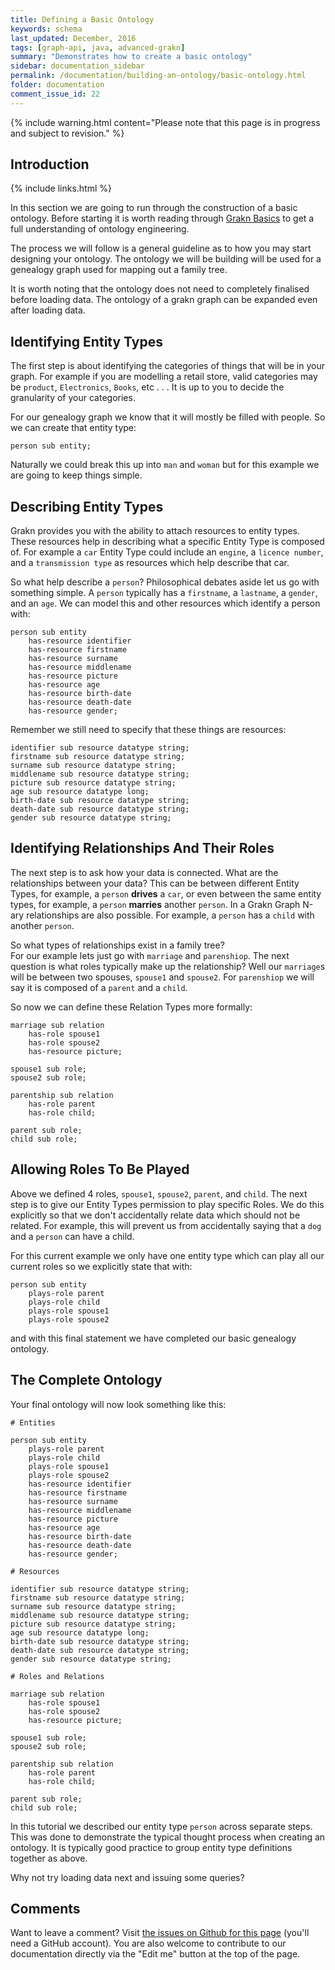 ```yaml
---
title: Defining a Basic Ontology
keywords: schema
last_updated: December, 2016
tags: [graph-api, java, advanced-grakn]
summary: "Demonstrates how to create a basic ontology"
sidebar: documentation_sidebar
permalink: /documentation/building-an-ontology/basic-ontology.html
folder: documentation
comment_issue_id: 22
---
```


{% include warning.html content="Please note that this page is in progress and subject to revision." %}

## Introduction

{% include links.html %}

In this section we are going to run through the construction of a basic ontology.
Before starting it is worth reading through [Grakn Basics](../the-basics/grakn-basics.html) to get a full understanding of ontology engineering.
 
The process we will follow is a general guideline as to how you may start designing your ontology.
The ontology we will be building will be used for a genealogy graph used for mapping out a family tree. 

It is worth noting that the ontology does not need to completely finalised before loading data. 
The ontology of a grakn graph can be expanded even after loading data.

## Identifying Entity Types

The first step is about identifying the categories of things that will be in your graph.
For example if you are modelling a retail store, valid categories may be `product`, `Electronics`, `Books`, etc . . . 
It is up to you to decide the granularity of your categories. 

For our genealogy graph we know that it will mostly be filled with people.
So we can create that entity type:

    person sub entity;
    
Naturally we could break this up into `man` and `woman` but for this example we are going to keep things simple.  

## Describing Entity Types

Grakn provides you with the ability to attach resources to entity types. 
These resources help in describing what a specific Entity Type is composed of.
For example a `car` Entity Type could include an `engine`, a `licence number`, and a `transmission type` as resources which help describe that car.

So what help describe a `person`? 
Philosophical debates aside let us go with something simple. A `person` typically has a `firstname`, a `lastname`, a `gender`, and an `age`.
We can model this and other resources which identify a person with:

    person sub entity
	    has-resource identifier
	    has-resource firstname
	    has-resource surname
	    has-resource middlename
	    has-resource picture
	    has-resource age
	    has-resource birth-date
	    has-resource death-date
	    has-resource gender;

Remember we still need to specify that these things are resources:

    identifier sub resource datatype string;
    firstname sub resource datatype string;
    surname sub resource datatype string;
    middlename sub resource datatype string;
    picture sub resource datatype string;
    age sub resource datatype long;
    birth-date sub resource datatype string;
    death-date sub resource datatype string;
    gender sub resource datatype string;

## Identifying Relationships And Their Roles

The next step is to ask how your data is connected.
What are the relationships between your data? 
This can be between different Entity Types, for example, a `person` **drives** a `car`, or even between the same entity types, for example, a `person` **marries** another `person`.
In a Grakn Graph N-ary relationships are also possible. For example, a `person` has a `child` with another `person`.
 
So what types of relationships exist in a family tree?  
For our example lets just go with `marriage` and `parenshiop`.
The next question is what roles typically make up the relationship? 
Well our `marriage`s will be between two spouses, `spouse1` and `spouse2`.
For `parenshiop` we will say it is composed of a `parent` and a `child`.

So now we can define these Relation Types more formally:

    marriage sub relation
	    has-role spouse1
	    has-role spouse2
	    has-resource picture;

    spouse1 sub role;
    spouse2 sub role;

    parentship sub relation
    	has-role parent
	    has-role child;

    parent sub role;
    child sub role;

## Allowing Roles To Be Played

Above we defined 4 roles, `spouse1`, `spouse2`, `parent`, and `child`. 
The next step is to give our Entity Types permission to play specific Roles. 
We do this explicitly so that we don't accidentally relate data which should not be related. 
For example, this will prevent us from accidentally saying that a `dog` and a `person` can have a child.
 
For this current example we only have one entity type which can play all our current roles so we explicitly state that with:  

    person sub entity
	    plays-role parent
	    plays-role child
	    plays-role spouse1
	    plays-role spouse2
	    
and with this final statement we have completed our basic genealogy ontology.

## The Complete Ontology

Your final ontology will now look something like this:

    # Entities

    person sub entity
	    plays-role parent
	    plays-role child
	    plays-role spouse1
	    plays-role spouse2
	    has-resource identifier
	    has-resource firstname
	    has-resource surname
	    has-resource middlename
	    has-resource picture
	    has-resource age
	    has-resource birth-date
	    has-resource death-date
	    has-resource gender;

    # Resources

    identifier sub resource datatype string;
    firstname sub resource datatype string;
    surname sub resource datatype string;
    middlename sub resource datatype string;
    picture sub resource datatype string;
    age sub resource datatype long;
    birth-date sub resource datatype string;
    death-date sub resource datatype string;
    gender sub resource datatype string;

    # Roles and Relations

    marriage sub relation
	    has-role spouse1
	    has-role spouse2
	    has-resource picture;

    spouse1 sub role;
    spouse2 sub role;

    parentship sub relation
	    has-role parent
    	has-role child;

    parent sub role;
    child sub role;
    
In this tutorial we described our entity type `person` across separate steps.
This was done to demonstrate the typical thought process when creating an ontology.
It is typically good practice to group entity type definitions together as above. 

Why not try loading data next and issuing some queries?

## Comments
Want to leave a comment? Visit <a href="https://github.com/graknlabs/docs/issues/22" target="_blank">the issues on Github for this page</a> (you'll need a GitHub account). You are also welcome to contribute to our documentation directly via the "Edit me" button at the top of the page.
